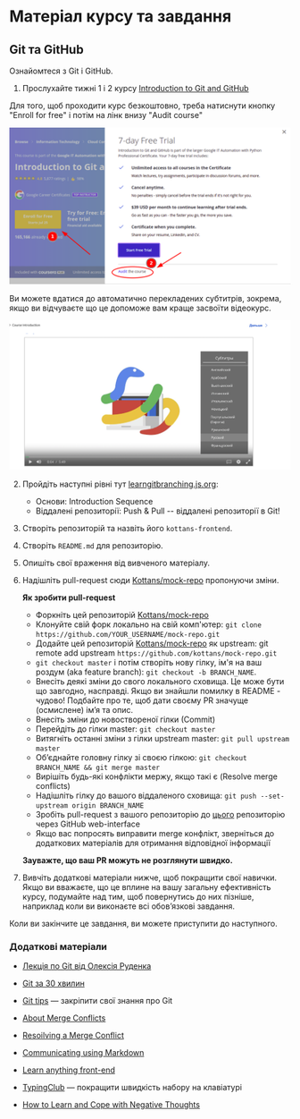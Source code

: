 # Матеріал курсу та завдання

## Git та GitHub

Ознайомтеся з Git і GitHub.

1.  Прослухайте тижні 1 і 2 курсу [Introduction to Git and GitHub](https://www.coursera.org/learn/introduction-git-github)

Для того, щоб проходити курс безкоштовно, треба натиснути кнопку "Enroll for free" і потім на лінк внизу "Audit course"

![git_intro_CC_audit](coursera_audit.png)

Ви можете вдатися до автоматично перекладених субтитрів, зокрема, якщо ви відчуваєте що
це допоможе вам краще засвоїти відеокурс.

![git_intro-CC-guide](git_intro.png)

2.  Пройдіть наступні рівні тут [learngitbranching.js.org](https://learngitbranching.js.org/):

    - Основи: Introduction Sequence
    - Віддалені репозиторії: Push & Pull -- віддалені репозиторії в Git!

1.  Створіть репозиторій та назвіть його `kottans-frontend`.

1.  Створіть `README.md` для репозиторію.

1.  Опишіть свої враження від вивченого матеріалу.

1.  Надішліть pull-request сюди [Kottans/mock-repo](https://github.com/Kottans/mock-repo) пропонуючи зміни.

    **Як зробити pull-request**

    - Форкніть цей репозиторій [Kottans/mock-repo](https://github.com/Kottans/mock-repo)
    - Клонуйте свій форк локально на свій комп'ютер: `git clone https://github.com/YOUR_USERNAME/mock-repo.git`
    - Додайте цей репозиторій [Kottans/mock-repo](https://github.com/Kottans/mock-repo) як upstream: git remote add upstream `https://github.com/kottans/mock-repo.git`
    - `git checkout master` і потім створіть нову гілку, ім'я на ваш роздум (aka feature branch): `git checkout -b BRANCH_NAME`.
    - Внесіть деякі зміни до свого локального сховища. Це може бути що завгодно, насправді. Якщо ви знайшли помилку в README - чудово!
      Подбайте про те, щоб дати своєму PR значуще (осмислене) ім’я та опис.
    - Внесіть зміни до новоствореної гілки (Сommit)
    - Перейдіть до гілки master: `git checkout master`
    - Витягніть останні зміни з гілки upstream master: `git pull upstream master`
    - Об’єднайте головну гілку зі своєю гілкою: `git checkout BRANCH_NAME && git merge master`
    - Вирішіть будь-які конфлікти мержу, якщо такі є (Resolve merge conflicts)
    - Надішліть гілку до вашого віддаленого сховища: `git push --set-upstream origin BRANCH_NAME`
    - Зробіть pull-request з вашого репозиторію до [цього](https://github.com/Kottans/mock-repo) репозиторію через GitHub web-interface
    - Якщо вас попросять виправити merge конфлікт, зверніться до додаткових матеріалів для отримання відповідної інформації

    **Зауважте, що ваш PR можуть не розглянути швидко.**

1.  Вивчіть додаткові матеріали нижче, щоб покращити свої навички.
    Якщо ви вважаєте, що це вплине на вашу загальну ефективність курсу, подумайте над тим, щоб
    повернутись до них пізніше, наприклад коли ви виконаєте всі обов’язкові завдання.

Коли ви закінчите це завдання, ви можете приступити до наступного.

### Додаткові матеріали

- [Лекція по Git від Олексія Руденка](https://www.youtube.com/playlist?list=PLS8sEUxbfFY9MnPIFPTNlaS5xX7P5Ge-5)

- [Git за 30 хвилин](https://codeguida.com/post/453)

- [Git tips](http://sixrevisions.com/web-development/git-tips/) — закріпити свої знання про Git

- [About Merge Conflicts](https://docs.github.com/en/free-pro-team@latest/github/collaborating-with-issues-and-pull-requests/about-merge-conflicts)

- [Resoilving a Merge Conflict](https://docs.github.com/en/free-pro-team@latest/github/collaborating-with-issues-and-pull-requests/resolving-a-merge-conflict-using-the-command-line)

- [Communicating using Markdown](https://lab.github.com/githubtraining/communicating-using-markdown)

- [Learn anything front-end](https://learn-anything.xyz/web-development/front-end)

- [TypingClub](https://www.typingclub.com/) — покращити швидкість набору на клавіатурі

- [How to Learn and Cope with Negative Thoughts](https://guides.hexlet.io/learning/)
